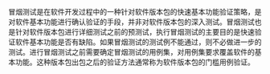 冒烟测试是在软件开发过程中的一种针对软件版本包的快速基本功能验证策略，是对软件基本功能进行确认验证的手段，并非对软件版本包的深入测试。冒烟测试也是针对软件版本包进行详细测试之前的预测试，执行冒烟测试的主要目的是快速验证软件基本功能是否有缺陷。如果冒烟测试的测试例不能通过，则不必做进一步的测试。进行冒烟测试之前需要确定冒烟测试的用例集，对用例集要求覆盖软件的基本功能。这种版本包出包之后的验证方法通常称为软件版本包的门槛用例验证。